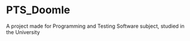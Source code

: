 # PTS_Doomle
A project made for Programming and Testing Software subject, studied in the University
